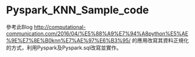 # Pyspark_KNN_Sample_code
參考此Blog
http://computational-communication.com/2016/04/%E5%88%A9%E7%94%A8python%E5%AE%9E%E7%8E%B0knn%E7%AE%97%E6%B3%95/
的應用改寫其資料正規化的方式，利用Pyspark及Pyspark.sql改寫並實作。
